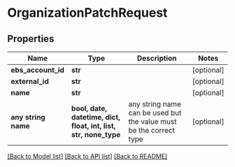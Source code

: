 # OrganizationPatchRequest


## Properties
Name | Type | Description | Notes
------------ | ------------- | ------------- | -------------
**ebs_account_id** | **str** |  | [optional] 
**external_id** | **str** |  | [optional] 
**name** | **str** |  | [optional] 
**any string name** | **bool, date, datetime, dict, float, int, list, str, none_type** | any string name can be used but the value must be the correct type | [optional]

[[Back to Model list]](../README.md#documentation-for-models) [[Back to API list]](../README.md#documentation-for-api-endpoints) [[Back to README]](../README.md)


